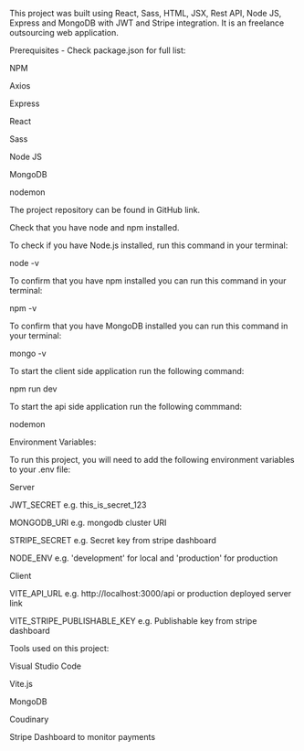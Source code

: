 This project was built using React, Sass, HTML, JSX, Rest API, Node JS, Express and MongoDB with JWT and Stripe integration. 
It is an freelance outsourcing web application.

Prerequisites  - Check package.json for full list: 


NPM

Axios

Express

React

Sass

Node JS

MongoDB

nodemon

The project repository can be found in GitHub link.


Check that you have node and npm installed.

To check if you have Node.js installed, run this command in your terminal:

node -v

To confirm that you have npm installed you can run this command in your terminal:

npm -v

To confirm that you have MongoDB installed you can run this command in your terminal:

mongo -v


To start the client side application run the following command:

npm run dev

To start the api side application run the following commmand:

nodemon 

Environment Variables:

To run this project, you will need to add the following environment variables to your .env file:

Server

JWT_SECRET e.g. this_is_secret_123

MONGODB_URI e.g. mongodb cluster URI

STRIPE_SECRET e.g. Secret key from stripe dashboard

NODE_ENV e.g. 'development' for local and 'production' for production



Client

VITE_API_URL e.g. http://localhost:3000/api or production deployed server link

VITE_STRIPE_PUBLISHABLE_KEY e.g. Publishable key from stripe dashboard

Tools used on this project:

Visual Studio Code

Vite.js

MongoDB 

Coudinary

Stripe Dashboard to monitor payments
